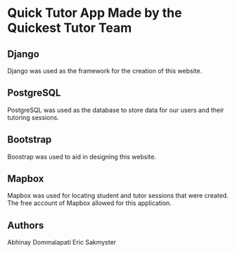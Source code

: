 # Quick Tutor App Made by the Quickest Tutor Team

## Django
Django was used as the framework for the creation of this website.
## PostgreSQL
PostgreSQL was used as the database to store data for our users and their tutoring sessions.
## Bootstrap
Boostrap was used to aid in designing this website. 
## Mapbox
Mapbox was used for locating student and tutor sessions that were created. The free account of Mapbox allowed for this application. 
## Authors

Abhinay Dommalapati
Eric Sakmyster
